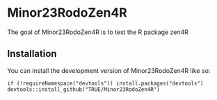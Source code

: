 <!-- README.md is generated from README.Rmd. Please edit that file -->

# Minor23RodoZen4R

<!-- badges: start -->
<!-- badges: end -->

The goal of Minor23RodoZen4R is to test the R package zen4R

## Installation

You can install the development version of Minor23RodoZen4R like so:

    if (!requireNamespace("devtools")) install.packages("devtools")
    devtools::install_github("TRUE/Minor23RodoZen4R")
